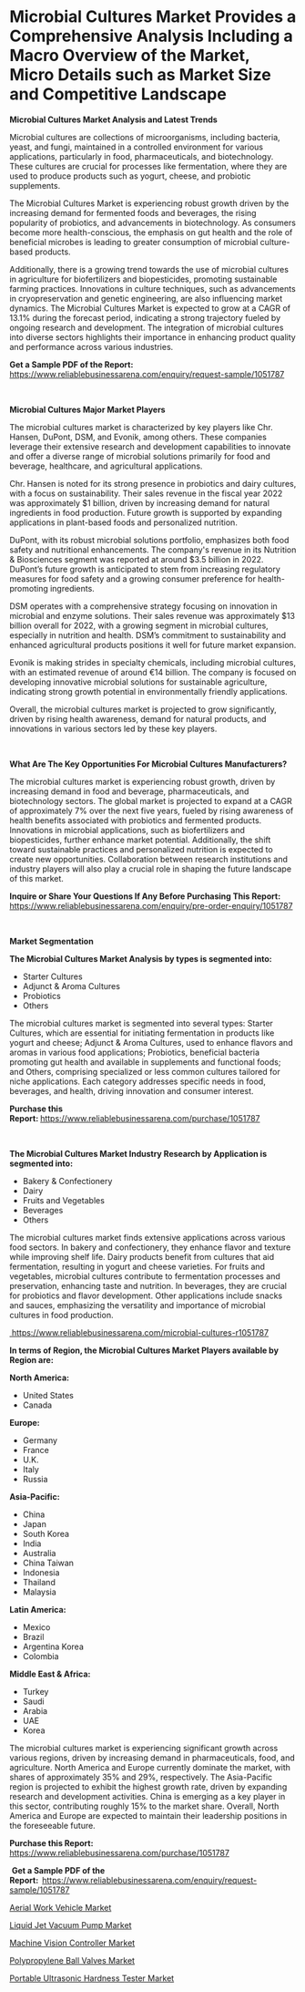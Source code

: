 <p><h1>Microbial Cultures Market Provides a Comprehensive Analysis Including a Macro Overview of the Market, Micro Details such as Market Size and Competitive Landscape</h1></p><p><strong>Microbial Cultures Market Analysis and Latest Trends</strong></p>
<p><p>Microbial cultures are collections of microorganisms, including bacteria, yeast, and fungi, maintained in a controlled environment for various applications, particularly in food, pharmaceuticals, and biotechnology. These cultures are crucial for processes like fermentation, where they are used to produce products such as yogurt, cheese, and probiotic supplements.</p><p>The Microbial Cultures Market is experiencing robust growth driven by the increasing demand for fermented foods and beverages, the rising popularity of probiotics, and advancements in biotechnology. As consumers become more health-conscious, the emphasis on gut health and the role of beneficial microbes is leading to greater consumption of microbial culture-based products.</p><p>Additionally, there is a growing trend towards the use of microbial cultures in agriculture for biofertilizers and biopesticides, promoting sustainable farming practices. Innovations in culture techniques, such as advancements in cryopreservation and genetic engineering, are also influencing market dynamics. The Microbial Cultures Market is expected to grow at a CAGR of 13.1% during the forecast period, indicating a strong trajectory fueled by ongoing research and development. The integration of microbial cultures into diverse sectors highlights their importance in enhancing product quality and performance across various industries.</p></p>
<p><strong>Get a Sample PDF of the Report:&nbsp;</strong> <a href="https://www.reliablebusinessarena.com/enquiry/request-sample/1051787?utm_campaign=1730&utm_medium=2&utm_source=Github&utm_content=ia&utm_term=22102024&utm_id=microbial-cultures">https://www.reliablebusinessarena.com/enquiry/request-sample/1051787</a></p>
<p>&nbsp;</p>
<p><strong>Microbial Cultures Major Market Players</strong></p>
<p><p>The microbial cultures market is characterized by key players like Chr. Hansen, DuPont, DSM, and Evonik, among others. These companies leverage their extensive research and development capabilities to innovate and offer a diverse range of microbial solutions primarily for food and beverage, healthcare, and agricultural applications.</p><p>Chr. Hansen is noted for its strong presence in probiotics and dairy cultures, with a focus on sustainability. Their sales revenue in the fiscal year 2022 was approximately $1 billion, driven by increasing demand for natural ingredients in food production. Future growth is supported by expanding applications in plant-based foods and personalized nutrition.</p><p>DuPont, with its robust microbial solutions portfolio, emphasizes both food safety and nutritional enhancements. The company's revenue in its Nutrition & Biosciences segment was reported at around $3.5 billion in 2022. DuPont’s future growth is anticipated to stem from increasing regulatory measures for food safety and a growing consumer preference for health-promoting ingredients.</p><p>DSM operates with a comprehensive strategy focusing on innovation in microbial and enzyme solutions. Their sales revenue was approximately $13 billion overall for 2022, with a growing segment in microbial cultures, especially in nutrition and health. DSM’s commitment to sustainability and enhanced agricultural products positions it well for future market expansion.</p><p>Evonik is making strides in specialty chemicals, including microbial cultures, with an estimated revenue of around €14 billion. The company is focused on developing innovative microbial solutions for sustainable agriculture, indicating strong growth potential in environmentally friendly applications.</p><p>Overall, the microbial cultures market is projected to grow significantly, driven by rising health awareness, demand for natural products, and innovations in various sectors led by these key players.</p></p>
<p>&nbsp;</p>
<p><strong>What Are The Key Opportunities For Microbial Cultures Manufacturers?</strong></p>
<p><p>The microbial cultures market is experiencing robust growth, driven by increasing demand in food and beverage, pharmaceuticals, and biotechnology sectors. The global market is projected to expand at a CAGR of approximately 7% over the next five years, fueled by rising awareness of health benefits associated with probiotics and fermented products. Innovations in microbial applications, such as biofertilizers and biopesticides, further enhance market potential. Additionally, the shift toward sustainable practices and personalized nutrition is expected to create new opportunities. Collaboration between research institutions and industry players will also play a crucial role in shaping the future landscape of this market.</p></p>
<p><strong>Inquire or Share Your Questions If Any Before Purchasing This Report:</strong> <a href="https://www.reliablebusinessarena.com/enquiry/pre-order-enquiry/1051787?utm_campaign=1730&utm_medium=2&utm_source=Github&utm_content=ia&utm_term=22102024&utm_id=microbial-cultures">https://www.reliablebusinessarena.com/enquiry/pre-order-enquiry/1051787</a></p>
<p>&nbsp;</p>
<p><strong>Market Segmentation</strong></p>
<p><strong>The Microbial Cultures Market Analysis by types is segmented into:</strong></p>
<p><ul><li>Starter Cultures</li><li>Adjunct & Aroma Cultures</li><li>Probiotics</li><li>Others</li></ul></p>
<p><p>The microbial cultures market is segmented into several types: Starter Cultures, which are essential for initiating fermentation in products like yogurt and cheese; Adjunct & Aroma Cultures, used to enhance flavors and aromas in various food applications; Probiotics, beneficial bacteria promoting gut health and available in supplements and functional foods; and Others, comprising specialized or less common cultures tailored for niche applications. Each category addresses specific needs in food, beverages, and health, driving innovation and consumer interest.</p></p>
<p><strong>Purchase this Report:&nbsp;</strong><a href="https://www.reliablebusinessarena.com/purchase/1051787?utm_campaign=1730&utm_medium=2&utm_source=Github&utm_content=ia&utm_term=22102024&utm_id=microbial-cultures">https://www.reliablebusinessarena.com/purchase/1051787</a></p>
<p>&nbsp;</p>
<p><strong>The Microbial Cultures Market Industry Research by Application is segmented into:</strong></p>
<p><ul><li>Bakery & Confectionery</li><li>Dairy</li><li>Fruits and Vegetables</li><li>Beverages</li><li>Others</li></ul></p>
<p><p>The microbial cultures market finds extensive applications across various food sectors. In bakery and confectionery, they enhance flavor and texture while improving shelf life. Dairy products benefit from cultures that aid fermentation, resulting in yogurt and cheese varieties. For fruits and vegetables, microbial cultures contribute to fermentation processes and preservation, enhancing taste and nutrition. In beverages, they are crucial for probiotics and flavor development. Other applications include snacks and sauces, emphasizing the versatility and importance of microbial cultures in food production.</p></p>
<p><a href="https://www.reliablebusinessarena.com/microbial-cultures-r1051787?utm_campaign=1730&utm_medium=2&utm_source=Github&utm_content=ia&utm_term=22102024&utm_id=microbial-cultures">&nbsp;https://www.reliablebusinessarena.com/microbial-cultures-r1051787</a></p>
<p><strong>In terms of Region, the Microbial Cultures Market Players available by Region are:</strong></p>
<p>
    <p> <strong> North America: </strong>
        <ul>
            <li>United States</li>
            <li>Canada</li>
        </ul>
        </p> 
    <p> <strong> Europe: </strong>
        <ul>
            <li>Germany</li>
            <li>France</li>
            <li>U.K.</li>
            <li>Italy</li>
            <li>Russia</li>
        </ul>
        </p> 
    <p> <strong> Asia-Pacific: </strong>
        <ul>
            <li>China</li>
            <li>Japan</li>
            <li>South Korea</li>
            <li>India</li>
            <li>Australia</li>
            <li>China Taiwan</li>
            <li>Indonesia</li>
            <li>Thailand</li>
            <li>Malaysia</li>
        </ul>
        </p> 
    <p> <strong> Latin America: </strong>
        <ul>
            <li>Mexico</li>
            <li>Brazil</li>
            <li>Argentina Korea</li>
            <li>Colombia</li>
        </ul>
        </p> 
    <p> <strong> Middle East & Africa: </strong>
        <ul>
            <li>Turkey</li>
            <li>Saudi</li>
            <li>Arabia</li>
            <li>UAE</li>
            <li>Korea</li>
        </ul>
    </p>
    </p>
<p><p>The microbial cultures market is experiencing significant growth across various regions, driven by increasing demand in pharmaceuticals, food, and agriculture. North America and Europe currently dominate the market, with shares of approximately 35% and 29%, respectively. The Asia-Pacific region is projected to exhibit the highest growth rate, driven by expanding research and development activities. China is emerging as a key player in this sector, contributing roughly 15% to the market share. Overall, North America and Europe are expected to maintain their leadership positions in the foreseeable future.</p></p>
<p><strong>Purchase this Report: </strong><a href="https://www.reliablebusinessarena.com/purchase/1051787?utm_campaign=1730&utm_medium=2&utm_source=Github&utm_content=ia&utm_term=22102024&utm_id=microbial-cultures">https://www.reliablebusinessarena.com/purchase/1051787</a></p>
<p>&nbsp;<strong>Get a Sample PDF of the Report:&nbsp;&nbsp;</strong><a href="https://www.reliablebusinessarena.com/enquiry/request-sample/1051787?utm_campaign=1730&utm_medium=2&utm_source=Github&utm_content=ia&utm_term=22102024&utm_id=microbial-cultures">https://www.reliablebusinessarena.com/enquiry/request-sample/1051787</a></p>
<p><strong></strong></p>
<p><p><a href="https://www.linkedin.com/pulse/driving-forces-global-aerial-work-vehicle-market-trends-applications-njhpf?utm_campaign=1730&utm_medium=2&utm_source=Github&utm_content=ia&utm_term=22102024&utm_id=microbial-cultures">Aerial Work Vehicle Market</a></p><p><a href="https://www.linkedin.com/pulse/liquid-jet-vacuum-pump-market-opportunities-emerging-global-trends-gr69f?utm_campaign=1730&utm_medium=2&utm_source=Github&utm_content=ia&utm_term=22102024&utm_id=microbial-cultures">Liquid Jet Vacuum Pump Market</a></p><p><a href="https://www.linkedin.com/pulse/insights-machine-vision-controller-industry-market-financial-wspnf?utm_campaign=1730&utm_medium=2&utm_source=Github&utm_content=ia&utm_term=22102024&utm_id=microbial-cultures">Machine Vision Controller Market</a></p><p><a href="https://www.linkedin.com/pulse/booming-polypropylene-ball-valves-market-sector-analysis-growth-hfbsf?utm_campaign=1730&utm_medium=2&utm_source=Github&utm_content=ia&utm_term=22102024&utm_id=microbial-cultures">Polypropylene Ball Valves Market</a></p><p><a href="https://www.linkedin.com/pulse/portable-ultrasonic-hardness-tester-market-trends-growth-hbnnf?utm_campaign=1730&utm_medium=2&utm_source=Github&utm_content=ia&utm_term=22102024&utm_id=microbial-cultures">Portable Ultrasonic Hardness Tester Market</a></p></p>